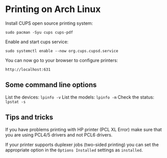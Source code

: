 # Printing on Arch Linux

Install CUPS open source printing system:
```
sudo pacman -Syu cups cups-pdf
```

Enable and start cups service:
```
sudo systemctl enable --now org.cups.cupsd.service
```

You can now go to your browser to configure printers:
```
http://localhost:631
```

## Some command line options

List the devices: `lpinfo -v`
List the models: `lpinfo -m`
Check the status: `lpstat -s`

## Tips and tricks

If you have problems printing with HP printer (PCL XL Error) make sure that you are using PCL4/5 drivers and not PCL6 drivers.

If your printer supports duplexer jobs (two-sided printing) you can set the appropriate option in the `Options Installed` settings as `installed`.


